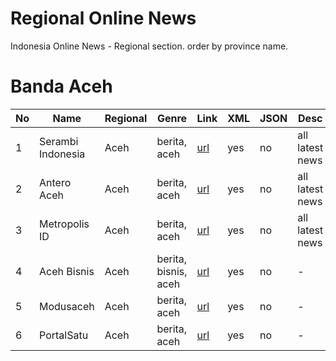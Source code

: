 # Regional Online News

Indonesia Online News - Regional section. order by province name.


# Banda Aceh
| No | Name    | Regional |Genre | Link   | XML     | JSON     | Desc |
| -- | ------- | ----- | ----- | ----- | ----- | ----- | ----- |
| 1 | Serambi Indonesia | Aceh | berita, aceh | [url](https://aceh.tribunnews.com/rss)| yes | no | all latest news |
| 2 | Antero Aceh | Aceh | berita, aceh | [url](https://anteroaceh.com/feed?ticket=turveu1esxc)| yes | no | all latest news |
| 3 | Metropolis ID | Aceh | berita, aceh | [url](http://metropolis.id/feed?ticket=turveu1esxc) | yes | no | all latest news |
| 4 | Aceh Bisnis | Aceh | berita, bisnis, aceh | [url](http://www.acehbisnis.com/feed?ticket=turveu1esxc) | yes | no | - | 
| 5 | Modusaceh | Aceh | berita, aceh | [url](http://modusaceh.co/feed?ticket=turveu1esxc) | yes | no | - |
| 6 | PortalSatu | Aceh | berita, aceh | [url](http://Portalsatu.com/feed/) | yes | no | - |
